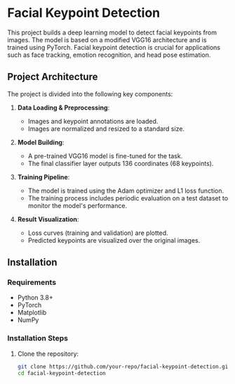 # Facial Keypoint Detection

This project builds a deep learning model to detect facial keypoints from images. The model is based on a modified VGG16 architecture and is trained using PyTorch. Facial keypoint detection is crucial for applications such as face tracking, emotion recognition, and head pose estimation.

## Project Architecture

The project is divided into the following key components:

1. **Data Loading & Preprocessing**:

   - Images and keypoint annotations are loaded.
   - Images are normalized and resized to a standard size.

2. **Model Building**:

   - A pre-trained VGG16 model is fine-tuned for the task.
   - The final classifier layer outputs 136 coordinates (68 keypoints).

3. **Training Pipeline**:

   - The model is trained using the Adam optimizer and L1 loss function.
   - The training process includes periodic evaluation on a test dataset to monitor the model's performance.

4. **Result Visualization**:
   - Loss curves (training and validation) are plotted.
   - Predicted keypoints are visualized over the original images.

## Installation

### Requirements

- Python 3.8+
- PyTorch
- Matplotlib
- NumPy

### Installation Steps

1. Clone the repository:
   ```bash
   git clone https://github.com/your-repo/facial-keypoint-detection.git
   cd facial-keypoint-detection
   ```

